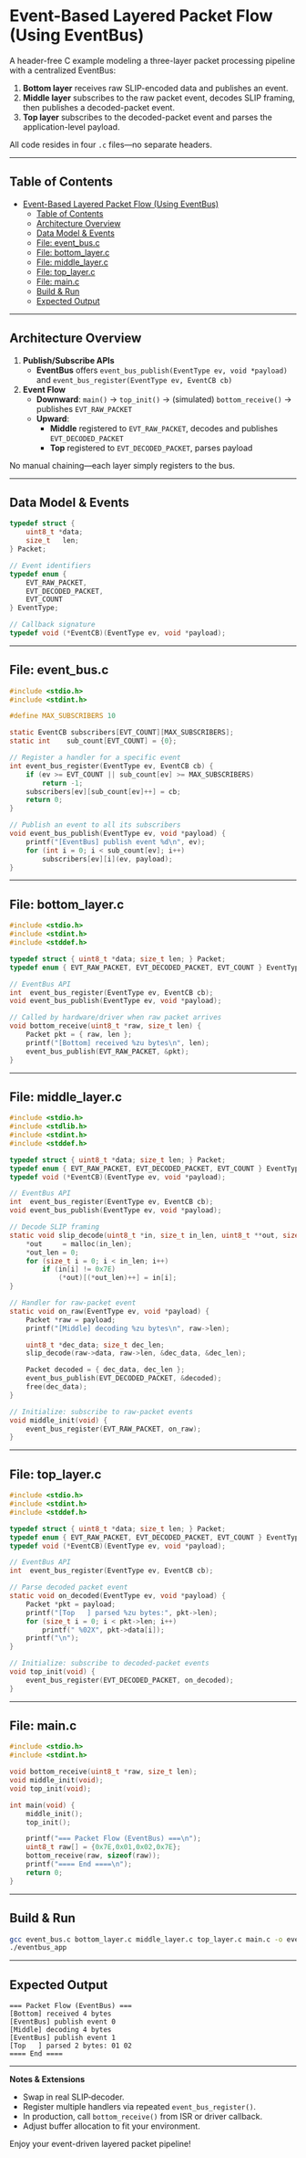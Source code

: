 # Event-Based Layered Packet Flow (Using EventBus)

A header-free C example modeling a three-layer packet processing pipeline with a centralized EventBus:

1. **Bottom layer** receives raw SLIP-encoded data and publishes an event.
2. **Middle layer** subscribes to the raw packet event, decodes SLIP framing, then publishes a decoded-packet event.
3. **Top layer** subscribes to the decoded-packet event and parses the application-level payload.

All code resides in four `.c` files—no separate headers.

---

## Table of Contents

- [Event-Based Layered Packet Flow (Using EventBus)](#event-based-layered-packet-flow-using-eventbus)
  - [Table of Contents](#table-of-contents)
  - [Architecture Overview](#architecture-overview)
  - [Data Model \& Events](#data-model--events)
  - [File: event\_bus.c](#file-event_busc)
  - [File: bottom\_layer.c](#file-bottom_layerc)
  - [File: middle\_layer.c](#file-middle_layerc)
  - [File: top\_layer.c](#file-top_layerc)
  - [File: main.c](#file-mainc)
  - [Build \& Run](#build--run)
  - [Expected Output](#expected-output)

---

## Architecture Overview

1. **Publish/Subscribe APIs**
   - **EventBus** offers `event_bus_publish(EventType ev, void *payload)` and `event_bus_register(EventType ev, EventCB cb)`
2. **Event Flow**
   - **Downward**: `main()` → `top_init()` → (simulated) `bottom_receive()` → publishes `EVT_RAW_PACKET`
   - **Upward**:
     - **Middle** registered to `EVT_RAW_PACKET`, decodes and publishes `EVT_DECODED_PACKET`
     - **Top** registered to `EVT_DECODED_PACKET`, parses payload

No manual chaining—each layer simply registers to the bus.

---

## Data Model & Events

```c
typedef struct {
    uint8_t *data;
    size_t   len;
} Packet;

// Event identifiers
typedef enum {
    EVT_RAW_PACKET,
    EVT_DECODED_PACKET,
    EVT_COUNT
} EventType;

// Callback signature
typedef void (*EventCB)(EventType ev, void *payload);
```

---

## File: event_bus.c

```c
#include <stdio.h>
#include <stdint.h>

#define MAX_SUBSCRIBERS 10

static EventCB subscribers[EVT_COUNT][MAX_SUBSCRIBERS];
static int    sub_count[EVT_COUNT] = {0};

// Register a handler for a specific event
int event_bus_register(EventType ev, EventCB cb) {
    if (ev >= EVT_COUNT || sub_count[ev] >= MAX_SUBSCRIBERS)
        return -1;
    subscribers[ev][sub_count[ev]++] = cb;
    return 0;
}

// Publish an event to all its subscribers
void event_bus_publish(EventType ev, void *payload) {
    printf("[EventBus] publish event %d\n", ev);
    for (int i = 0; i < sub_count[ev]; i++)
        subscribers[ev][i](ev, payload);
}
```

---

## File: bottom_layer.c

```c
#include <stdio.h>
#include <stdint.h>
#include <stddef.h>

typedef struct { uint8_t *data; size_t len; } Packet;
typedef enum { EVT_RAW_PACKET, EVT_DECODED_PACKET, EVT_COUNT } EventType;

// EventBus API
int  event_bus_register(EventType ev, EventCB cb);
void event_bus_publish(EventType ev, void *payload);

// Called by hardware/driver when raw packet arrives
void bottom_receive(uint8_t *raw, size_t len) {
    Packet pkt = { raw, len };
    printf("[Bottom] received %zu bytes\n", len);
    event_bus_publish(EVT_RAW_PACKET, &pkt);
}
```

---

## File: middle_layer.c

```c
#include <stdio.h>
#include <stdlib.h>
#include <stdint.h>
#include <stddef.h>

typedef struct { uint8_t *data; size_t len; } Packet;
typedef enum { EVT_RAW_PACKET, EVT_DECODED_PACKET, EVT_COUNT } EventType;
typedef void (*EventCB)(EventType ev, void *payload);

// EventBus API
int  event_bus_register(EventType ev, EventCB cb);
void event_bus_publish(EventType ev, void *payload);

// Decode SLIP framing
static void slip_decode(uint8_t *in, size_t in_len, uint8_t **out, size_t *out_len) {
    *out     = malloc(in_len);
    *out_len = 0;
    for (size_t i = 0; i < in_len; i++)
        if (in[i] != 0x7E)
            (*out)[(*out_len)++] = in[i];
}

// Handler for raw‐packet event
static void on_raw(EventType ev, void *payload) {
    Packet *raw = payload;
    printf("[Middle] decoding %zu bytes\n", raw->len);

    uint8_t *dec_data; size_t dec_len;
    slip_decode(raw->data, raw->len, &dec_data, &dec_len);

    Packet decoded = { dec_data, dec_len };
    event_bus_publish(EVT_DECODED_PACKET, &decoded);
    free(dec_data);
}

// Initialize: subscribe to raw‐packet events
void middle_init(void) {
    event_bus_register(EVT_RAW_PACKET, on_raw);
}
```

---

## File: top_layer.c

```c
#include <stdio.h>
#include <stdint.h>
#include <stddef.h>

typedef struct { uint8_t *data; size_t len; } Packet;
typedef enum { EVT_RAW_PACKET, EVT_DECODED_PACKET, EVT_COUNT } EventType;
typedef void (*EventCB)(EventType ev, void *payload);

// EventBus API
int  event_bus_register(EventType ev, EventCB cb);

// Parse decoded packet event
static void on_decoded(EventType ev, void *payload) {
    Packet *pkt = payload;
    printf("[Top   ] parsed %zu bytes:", pkt->len);
    for (size_t i = 0; i < pkt->len; i++)
        printf(" %02X", pkt->data[i]);
    printf("\n");
}

// Initialize: subscribe to decoded-packet events
void top_init(void) {
    event_bus_register(EVT_DECODED_PACKET, on_decoded);
}
```

---

## File: main.c

```c
#include <stdio.h>
#include <stdint.h>

void bottom_receive(uint8_t *raw, size_t len);
void middle_init(void);
void top_init(void);

int main(void) {
    middle_init();
    top_init();

    printf("=== Packet Flow (EventBus) ===\n");
    uint8_t raw[] = {0x7E,0x01,0x02,0x7E};
    bottom_receive(raw, sizeof(raw));
    printf("==== End ====\n");
    return 0;
}
```

---

## Build & Run

```bash
gcc event_bus.c bottom_layer.c middle_layer.c top_layer.c main.c -o eventbus_app
./eventbus_app
```

---

## Expected Output

```
=== Packet Flow (EventBus) ===
[Bottom] received 4 bytes
[EventBus] publish event 0
[Middle] decoding 4 bytes
[EventBus] publish event 1
[Top   ] parsed 2 bytes: 01 02
==== End ====
```

---

**Notes & Extensions**

- Swap in real SLIP‐decoder.
- Register multiple handlers via repeated `event_bus_register()`.
- In production, call `bottom_receive()` from ISR or driver callback.
- Adjust buffer allocation to fit your environment.

Enjoy your event-driven layered packet pipeline!
